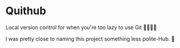# Quithub
Local version control for when you're too lazy to use Git 🤷‍♀️🤷‍♂️

I was pretty close to naming this project something less polite-Hub. 💩
